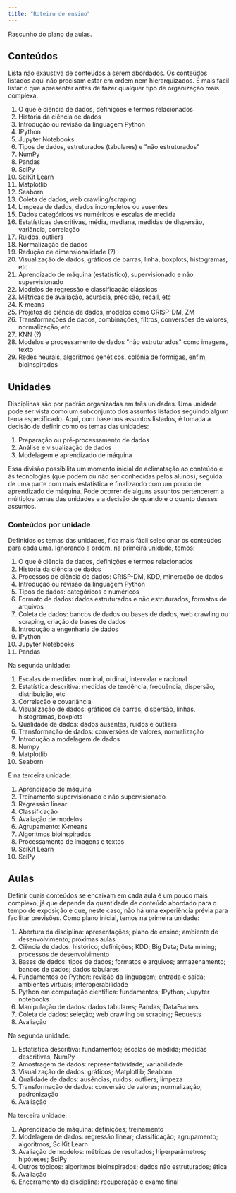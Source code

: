 ```yaml
---
title: "Roteiro de ensino"
---
```


Rascunho do plano de aulas.

## Conteúdos

Lista não exaustiva de conteúdos a serem abordados.
Os conteúdos listados aqui não precisam estar em ordem nem hierarquizados.
É mais fácil listar o que apresentar antes de fazer qualquer tipo de organização mais complexa.

1. O que é ciência de dados, definições e termos relacionados
2. História da ciência de dados
3. Introdução ou revisão da linguagem Python
4. IPython
5. Jupyter Notebooks
6. Tipos de dados, estruturados (tabulares) e "não estruturados"
7. NumPy
8. Pandas
9. SciPy
10. SciKit Learn
11. Matplotlib
12. Seaborn
13. Coleta de dados, web crawling/scraping
14. Limpeza de dados, dados incompletos ou ausentes
15. Dados categóricos vs numéricos e escalas de medida
16. Estatísticas descritivas, média, mediana, medidas de dispersão, variância, correlação
17. Ruídos, outliers
18. Normalização de dados
19. Redução de dimensionalidade (?)
20. Visualização de dados, gráficos de barras, linha, boxplots, histogramas, etc
21. Aprendizado de máquina (estatístico), supervisionado e não supervisionado
22. Modelos de regressão e classificação clássicos
23. Métricas de avaliação, acurácia, precisão, recall, etc
24. K-means
25. Projetos de ciência de dados, modelos como CRISP-DM, ZM
26. Transformações de dados, combinações, filtros, conversões de valores, normalização, etc
27. KNN (?)
28. Modelos e processamento de dados "não estruturados" como imagens, texto
29. Redes neurais, algoritmos genéticos, colônia de formigas, enfim, bioinspirados

## Unidades

Disciplinas são por padrão organizadas em três unidades.
Uma unidade pode ser vista como um subconjunto dos assuntos listados seguindo algum tema especificado.
Aqui, com base nos assuntos listados, é tomada a decisão de definir como os temas das unidades:

1. Preparação ou pré-processamento de dados
2. Análise e visualização de dados
3. Modelagem e aprendizado de máquina

Essa divisão possibilita um momento inicial de aclimatação ao conteúdo e às tecnologias (que podem ou não ser conhecidas pelos alunos), seguida de uma parte com mais estatística e finalizando com um pouco de aprendizado de máquina.
Pode ocorrer de alguns assuntos pertencerem a múltiplos temas das unidades e a decisão de quando e o quanto desses assuntos.

### Conteúdos por unidade

Definidos os temas das unidades, fica mais fácil selecionar os conteúdos para cada uma.
Ignorando a ordem, na primeira unidade, temos:

1. O que é ciência de dados, definições e termos relacionados
2. História da ciência de dados
3. Processos de ciência de dados: CRISP-DM, KDD, mineração de dados
4. Introdução ou revisão da linguagem Python
5. Tipos de dados: categóricos e numéricos
6. Formato de dados: dados estruturados e não estruturados, formatos de arquivos
7. Coleta de dados: bancos de dados ou bases de dados, web crawling ou scraping, criação de bases de dados
8. Introdução a engenharia de dados
9. IPython
10. Jupyter Notebooks
11. Pandas

Na segunda unidade:

1. Escalas de medidas: nominal, ordinal, intervalar e racional
2. Estatística descritiva: medidas de tendência, frequência, dispersão, distribuição, etc
3. Correlação e covariância
4. Visualização de dados: gráficos de barras, dispersão, linhas, histogramas, boxplots
5. Qualidade de dados: dados ausentes, ruídos e outliers
6. Transformação de dados: conversões de valores, normalização
7. Introdução a modelagem de dados
8. Numpy
9. Matplotlib
10. Seaborn

E na terceira unidade:

1. Aprendizado de máquina
2. Treinamento supervisionado e não supervisionado
3. Regressão linear
4. Classificação
5. Avaliação de modelos
6. Agrupamento: K-means
7. Algoritmos bioinspirados
8. Processamento de imagens e textos
9. SciKit Learn
10. SciPy

## Aulas

Definir quais conteúdos se encaixam em cada aula é um pouco mais complexo, já que depende da quantidade de conteúdo abordado para o tempo de exposição e que, neste caso, não há uma experiência prévia para facilitar previsões.
Como plano inicial, temos na primeira unidade:

1. Abertura da disciplina: apresentações; plano de ensino; ambiente de desenvolvimento; próximas aulas
2. Ciência de dados: histórico; definições; KDD; Big Data; Data mining; processos de desenvolvimento
3. Bases de dados: tipos de dados; formatos e arquivos; armazenamento; bancos de dados; dados tabulares
4. Fundamentos de Python: revisão da linguagem; entrada e saída; ambientes virtuais; interoperabilidade
5. Python em computação científica: fundamentos; IPython; Jupyter notebooks
6. Manipulação de dados: dados tabulares; Pandas; DataFrames
7. Coleta de dados: seleção; web crawling ou scraping; Requests
8. Avaliação

Na segunda unidade:

1. Estatística descritiva: fundamentos; escalas de medida; medidas descritivas, NumPy
2. Amostragem de dados: representatividade; variabilidade
3. Visualização de dados: gráficos; Matplotlib; Seaborn
4. Qualidade de dados: ausências; ruídos; outliers; limpeza
5. Transformação de dados: conversão de valores; normalização; padronização
6. Avaliação

Na terceira unidade:

1. Aprendizado de máquina: definições; treinamento
2. Modelagem de dados: regressão linear; classificação; agrupamento; algoritmos; SciKit Learn
3. Avaliação de modelos: métricas de resultados; hiperparâmetros; hipóteses; SciPy
4. Outros tópicos: algoritmos bioinspirados; dados não estruturados; ética
5. Avaliação
6. Encerramento da disciplina: recuperação e exame final